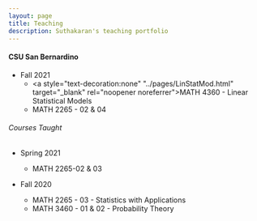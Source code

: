 ```yaml
---
layout: page
title: Teaching
description: Suthakaran's teaching portfolio
---
```

#### CSU San Bernardino
* Fall 2021
   * <a style="text-decoration:none" "../pages/LinStatMod.html" target="_blank" rel="noopener noreferrer">MATH 4360 - Linear Statistical Models</a>
   * <a style="text-decoration:none" href="../pages/StatApp.html" target="_blank" rel="noopener noreferrer">MATH 2265 - 02 & 04</a>
  
###### Courses Taught

* Spring 2021
   * MATH 2265-02 & 03
  
* Fall 2020
   * MATH 2265 - 03 - Statistics with Applications 
   * MATH 3460 - 01 & 02 - Probability Theory

